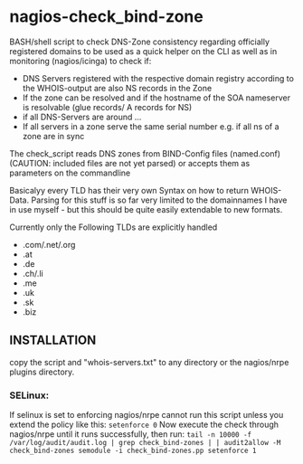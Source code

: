 # nagios-check_bind-zone

BASH/shell script to check DNS-Zone consistency regarding officially registered domains to be used as a quick helper on the CLI as well as in monitoring (nagios/icinga) to check if:

- DNS Servers registered with the respective domain registry according to the WHOIS-output are also NS records in the Zone
- If the zone can be resolved and if the hostname of the SOA nameserver is resolvable (glue records/ A records for NS)
- if all DNS-Servers are around ...
- If all servers in a zone serve the same serial number e.g. if all ns of a zone are in sync

The check_script reads DNS zones from BIND-Config files (named.conf) (CAUTION: included files are not yet parsed) or accepts them as parameters on the commandline

Basicalyy every TLD has their very own Syntax on how to return WHOIS-Data. Parsing for this stuff is so far very limited to the 
domainnames I have in use myself - but this should be quite easily extendable to new formats.

Currently only the Following TLDs are explicitly handled
 
 - .com/.net/.org
 - .at
 - .de
 - .ch/.li
 - .me
 - .uk
 - .sk
 - .biz
 
 
 
 ## INSTALLATION
 
 copy the script and "whois-servers.txt" to any directory or the nagios/nrpe plugins directory.
 
 ### SELinux:
 
 If selinux is set to enforcing nagios/nrpe cannot run this script unless you extend the policy like this:
    ```setenforce 0```
 Now execute the check through nagios/nrpe until it runs successfully, then run:
    ```
    tail -n 10000 -f /var/log/audit/audit.log | grep check_bind-zones | | audit2allow -M check_bind-zones
    semodule -i check_bind-zones.pp
    setenforce 1
    ```


 
